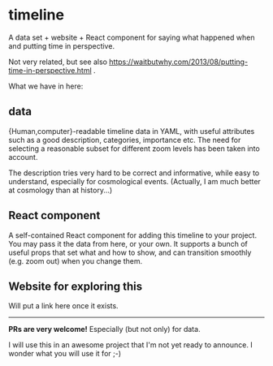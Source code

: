 # timeline
A data set + website + React component for saying what happened when and putting time in perspective.

Not very related, but see also https://waitbutwhy.com/2013/08/putting-time-in-perspective.html .

What we have in here:

## data

{Human,computer}-readable timeline data in YAML, with useful attributes such as a good description, categories, importance etc. The need for selecting a reasonable subset for different zoom levels has been taken into account.

The description tries very hard to be correct and informative, while easy to understand, especially for cosmological events. (Actually, I am much better at cosmology than at history...)

## React component

A self-contained React component for adding this timeline to your project. You may pass it the data from here, or your own. It supports a bunch of useful props that set what and how to show, and can transition smoothly (e.g. zoom out) when you change them.

## Website for exploring this

Will put a link here once it exists.

--------------------------------------------------------------------------

**PRs are very welcome!** Especially (but not only) for data.

I will use this in an awesome project that I'm not yet ready to announce. I wonder what you will use it for ;-)
